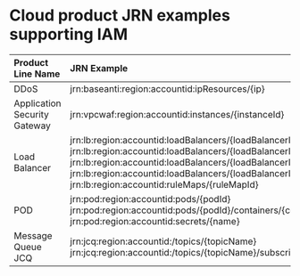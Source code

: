 # Cloud product JRN examples supporting IAM

 | Product Line Name   |                           JRN Example                            |
| :----------- | :---------------------------------------------------------- |
| DDoS         |        jrn:baseanti:region:accountid:ipResources/{ip}        |
| Application Security Gateway |      jrn:vpcwaf:region:accountid:instances/{instanceId}      |
| Load Balancer     | jrn:lb:region:accountid:loadBalancers/{loadBalancerId}<br>jrn:lb:region:accountid:loadBalancers/{loadBalancerId}/backends/{backendId}<br>jrn:lb:region:accountid:loadBalancers/{loadBalancerId}/listeners/{listenerId}<br>jrn:lb:region:accountid:loadBalancers/{loadBalancerId}/targetGroups/{targetGroupId}<br>jrn:lb:region:accountid:ruleMaps/{ruleMapId} |
| POD          | jrn:pod:region:accountid:pods/{podId}<br>jrn:pod:region:accountid:pods/{podId}/containers/{containerName}<br/>jrn:pod:region:accountid:secrets/{name} |
| Message Queue JCQ  | jrn:jcq:region:accountid:/topics/{topicName}<br/>jrn:jcq:region:accountid:/topics/{topicName}/subscriptions/{consumerGroupId} |
